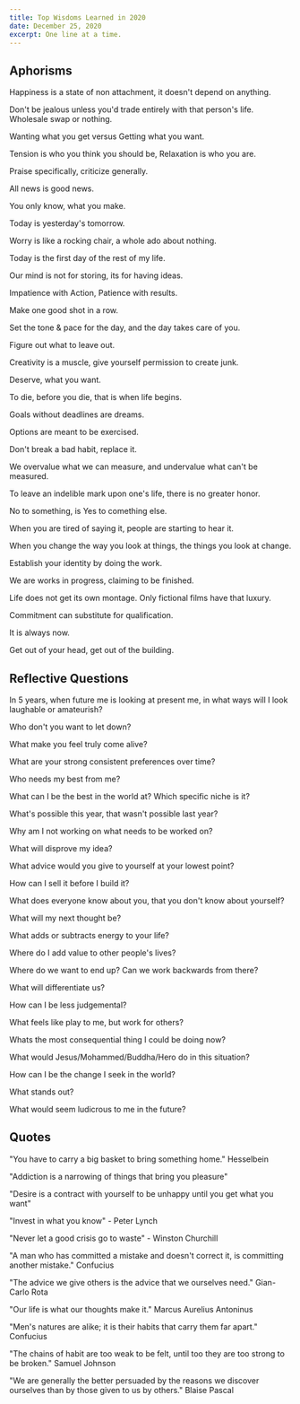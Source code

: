 ```yaml
---
title: Top Wisdoms Learned in 2020
date: December 25, 2020
excerpt: One line at a time.
---
```


## Aphorisms
Happiness is a state of non attachment, it doesn't depend on anything.

Don't be jealous unless you'd trade entirely with that person's life. Wholesale swap or nothing. 

Wanting what you get versus Getting what you want.

Tension is who you think you should be, Relaxation is who you are.

Praise specifically, criticize generally.

All news is good news.

You only know, what you make.

Today is yesterday's tomorrow.

Worry is like a rocking chair, a whole ado about nothing.

Today is the first day of the rest of my life.

Our mind is not for storing, its for having ideas.

Impatience with Action, Patience with results.

Make one good shot in a row.

Set the tone & pace for the day, and the day takes care of you.

Figure out what to leave out.

Creativity is a muscle, give yourself permission to create junk.

Deserve, what you want.

To die, before you die, that is when life begins.

Goals without deadlines are dreams.

Options are meant to be exercised.

Don't break a bad habit, replace it.

We overvalue what we can measure, and undervalue what can't be measured.

To leave an indelible mark upon one's life, there is no greater honor.

No to something, is Yes to comething else.

When you are tired of saying it, people are starting to hear it.

When you change the way you look at things, the things you look at change.

Establish your identity by doing the work.

We are works in progress, claiming to be finished.

Life does not get its own montage. Only fictional films have that luxury.

Commitment can substitute for qualification.

It is always now.

Get out of your head, get out of the building.

## Reflective Questions

In 5 years, when future me is looking at present me, in what ways will I look laughable or amateurish?

Who don't you want to let down?

What make you feel truly come alive?

What are your strong consistent preferences over time?

Who needs my best from me? 

What can I be the best in the world at? Which specific niche is it?

What's possible this year, that wasn't possible last year?

Why am I not working on what needs to be worked on?

What will disprove my idea?

What advice would you give to yourself at your lowest point?

How can I sell it before I build it?

What does everyone know about you, that you don't know about yourself?

What will my next thought be?

What adds or subtracts energy to your life?

Where do I add value to other people's lives?

Where do we want to end up? Can we work backwards from there?

What will differentiate us?

How can I be less judgemental? 

What feels like play to me, but work for others?

Whats the most consequential thing I could be doing now?

What would Jesus/Mohammed/Buddha/Hero do in this situation?

How can I be the change I seek in the world?

What stands out?

What would seem ludicrous to me in the future?


## Quotes

"You have to carry a big basket to bring something home." Hesselbein

"Addiction is a narrowing of things that bring you pleasure" 

"Desire is a contract with yourself to be unhappy until you get what you want"

"Invest in what you know" - Peter Lynch

"Never let a good crisis go to waste" - Winston Churchill

"A man who has committed a mistake and doesn't correct it, is committing another mistake." Confucius

"The advice we give others is the advice that we ourselves need." Gian-Carlo Rota

"Our life is what our thoughts make it." Marcus Aurelius Antoninus

"Men's natures are alike; it is their habits that carry them far  apart." Confucius

"The chains of habit are too weak to be felt, until too they are too strong to be broken." Samuel Johnson

"We are generally the better persuaded by the reasons we discover ourselves than by those given to us by others." Blaise Pascal







